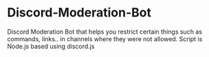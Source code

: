 # Discord-Moderation-Bot
Discord Moderation Bot that helps you restrict certain things such as commands, links.. in channels where they were not allowed. Script is Node.js based using discord.js
